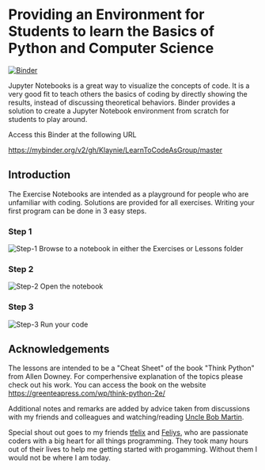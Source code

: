 # Providing an Environment for Students to learn the Basics of Python and Computer Science

[![Binder](http://mybinder.org/badge_logo.svg)](http://mybinder.org/v2/gh/binder-examples/requirements/master)

Jupyter Notebooks is a great way to visualize the concepts of code. It is a very good fit to teach others the basics of coding by directly showing the results, instead of discussing theoretical behaviors. Binder provides a solution to create a Jupyter Notebook environment from scratch for students to play around.

Access this Binder at the following URL

https://mybinder.org/v2/gh/Klaynie/LearnToCodeAsGroup/master

## Introduction

The Exercise Notebooks are intended as a playground for people who are unfamiliar with coding. Solutions are provided for all exercises.
Writing your first program can be done in 3 easy steps.

### Step 1
![Step-1](https://i.imgur.com/Ocb0ZTd.png)
Browse to a notebook in either the Exercises or Lessons folder

### Step 2
![Step-2](https://i.imgur.com/3rqfbMS.png)
Open the notebook

### Step 3
![Step-3](https://i.imgur.com/3z6flkQ.png)
Run your code

## Acknowledgements

The lessons are intended to be a "Cheat Sheet" of the book "Think Python" from Allen Downey. For comperhensive explanation of the topics please check out his work. You can access the book on the website https://greenteapress.com/wp/think-python-2e/

Additional notes and remarks are added by advice taken from discussions with my friends and colleagues and watching/reading <a href="http://www.cleancoder.com/products">Uncle Bob Martin</a>.

Special shout out goes to my friends <a href="https://github.com/tfelix">tfelix</a> and <a href="https://github.com/Feliys">Feliys</a>, who are passionate coders with a big heart for all things programming. They took many hours out of their lives to help me getting started with progamming. Without them I would not be where I am today.
